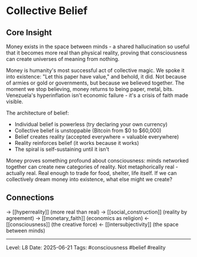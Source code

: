 # Collective Belief

## Core Insight
Money exists in the space between minds - a shared hallucination so useful that it becomes more real than physical reality, proving that consciousness can create universes of meaning from nothing.

Money is humanity's most successful act of collective magic. We spoke it into existence: "Let this paper have value," and behold, it did. Not because of armies or gold or governments, but because we believed together. The moment we stop believing, money returns to being paper, metal, bits. Venezuela's hyperinflation isn't economic failure - it's a crisis of faith made visible.

The architecture of belief:
- Individual belief is powerless (try declaring your own currency)
- Collective belief is unstoppable (Bitcoin from $0 to $60,000)
- Belief creates reality (accepted everywhere = valuable everywhere)
- Reality reinforces belief (it works because it works)
- The spiral is self-sustaining until it isn't

Money proves something profound about consciousness: minds networked together can create new categories of reality. Not metaphorically real - actually real. Real enough to trade for food, shelter, life itself. If we can collectively dream money into existence, what else might we create?

## Connections
→ [[hyperreality]] (more real than real)
→ [[social_construction]] (reality by agreement)
→ [[monetary_faith]] (economics as religion)
← [[consciousness]] (the creative force)
← [[intersubjectivity]] (the space between minds)

---
Level: L8
Date: 2025-06-21
Tags: #consciousness #belief #reality
